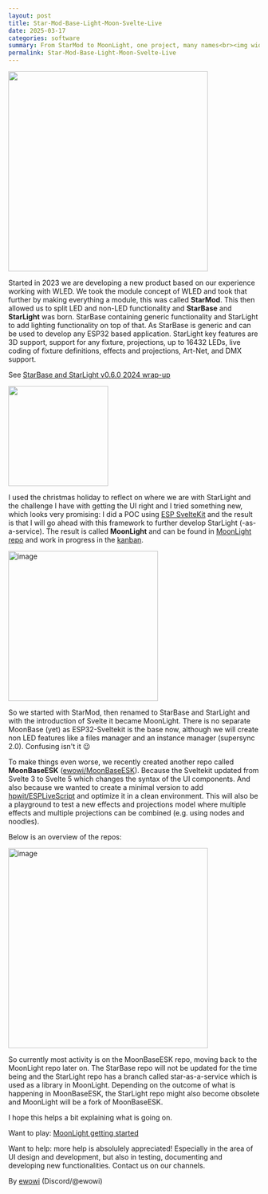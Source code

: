 ```yaml
---
layout: post
title: Star-Mod-Base-Light-Moon-Svelte-Live
date: 2025-03-17
categories: software
summary: From StarMod to MoonLight, one project, many names<br><img width="100" src="https://github.com/user-attachments/assets/14cf0ba7-d535-4edf-8d69-7a6cd0089e7d">
permalink: Star-Mod-Base-Light-Moon-Svelte-Live
---
```


<img width="400" src="https://github.com/user-attachments/assets/de0ab735-d547-462e-b7e3-c3f819bf9283"/>

Started in 2023 we are developing a new product based on our experience working with WLED. We took the module concept of WLED and took that further by making everything a module, this was called **StarMod**. This then allowed us to split LED and non-LED functionality and **StarBase** and **StarLight** was born. StarBase containing generic functionality and StarLight to add lighting functionality on top of that. As StarBase is generic and can be used to develop any ESP32 based application. StarLight key features are 3D support, support for any fixture, projections, up to 16432 LEDs, live coding of fixture definitions, effects and projections, Art-Net, and DMX support.

See [StarBase and StarLight v0.6.0 2024 wrap-up](https://moonmodules.org/star-v060)

<img width="200" src="https://github.com/user-attachments/assets/c43977c0-18d3-439d-b624-7b63fef0f02b"/>

I used the christmas holiday to reflect on where we are with StarLight and the challenge I have with getting the UI right and I tried something new, which looks very promising: I did a POC using [ESP SvelteKit](https://github.com/theelims/ESP32-sveltekit) and the result is that I will go ahead with this framework to further develop StarLight (-as-a-service). The result is called **MoonLight** and can be found in [MoonLight repo](https://github.com/MoonModules/MoonLight) and work in progress in the [kanban](https://github.com/users/MoonModules/projects/2).

<img width="300" alt="image" src="https://github.com/user-attachments/assets/58af7555-5a07-4d18-a228-5620db039061" />

So we started with StarMod, then renamed to StarBase and StarLight and with the introduction of Svelte it became MoonLight. There is no separate MoonBase (yet) as ESP32-Sveltekit is the base now, although we will create non LED features like a files manager and an instance manager (supersync 2.0).
Confusing isn't it 😉

To make things even worse, we recently created another repo called **MoonBaseESK** ([ewowi/MoonBaseESK](https://github.com/ewowi/MoonBaseESK)). Because the Sveltekit updated from Svelte 3 to Svelte 5 which changes the syntax of the UI components. And also because we wanted to create a minimal version to add [hpwit/ESPLiveScript](https://github.com/hpwit/ESPLiveScript) and optimize it in a clean environment. This will also be a playground to test a new effects and projections model where multiple effects and multiple projections can be combined (e.g. using nodes and noodles).

Below is an overview of the repos:

<img width="400" alt="image" src="https://github.com/user-attachments/assets/8f0e983f-526c-4572-8be1-2300b8c62822" />

So currently most activity is on the MoonBaseESK repo, moving back to the MoonLight repo later on. The StarBase repo will not be updated for the time being and the StarLight repo has a branch called star-as-a-service which is used as a library in MoonLight. Depending on the outcome of what is happening in MoonBaseESK, the StarLight repo might also become obsolete and MoonLight will be a fork of MoonBaseESK.

I hope this helps a bit explaining what is going on.

Want to play: [MoonLight getting started](https://moonmodules.org/MoonLight/general/gettingstarted/)

Want to help: more help is absolulely appreciated! Especially in the area of UI design and development, but also in testing, documenting and developing new functionalities. Contact us on our channels.

By [ewowi](https://github.com/ewowi)
(Discord/@ewowi)
